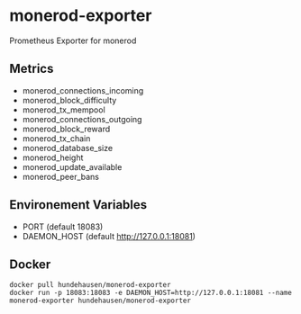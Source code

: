 # monerod-exporter
Prometheus Exporter for monerod

## Metrics
* monerod_connections_incoming
* monerod_block_difficulty
* monerod_tx_mempool
* monerod_connections_outgoing
* monerod_block_reward
* monerod_tx_chain
* monerod_database_size
* monerod_height
* monerod_update_available
* monerod_peer_bans

## Environement Variables
* PORT (default 18083)
* DAEMON_HOST (default http://127.0.0.1:18081)

## Docker
```
docker pull hundehausen/monerod-exporter
docker run -p 18083:18083 -e DAEMON_HOST=http://127.0.0.1:18081 --name monerod-exporter hundehausen/monerod-exporter 
```